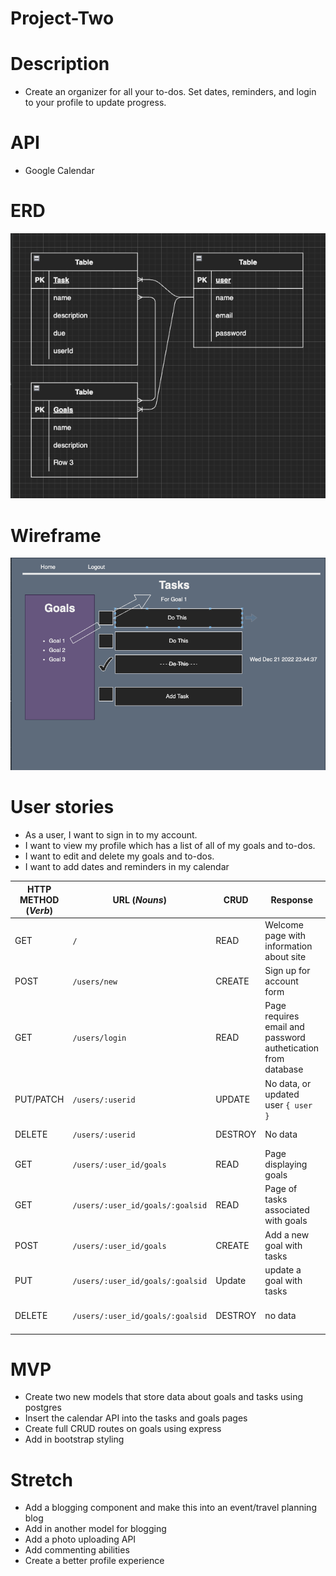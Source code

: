 # Project-Two

# Description
* Create an organizer for all your to-dos. Set dates, reminders, and login to your profile to update progress. 

# API
* Google Calendar

# ERD
![ERD](ERD.png)

# Wireframe
![Wireframe](Wireframe.png)

# User stories
* As a user, I want to sign in to my account. 
* I want to view my profile which has a list of all of my goals and to-dos.
* I want to edit and delete my goals and to-dos.
* I want to add dates and reminders in my calendar

| HTTP METHOD (_Verb_) | URL (_Nouns_)     | CRUD    | Response                             | Notes                                                                                                                    |
| -------------------- | ----------------- | ------- | ------------------------------------ | ------------------------------------------------------------------------------------------------------------------------ |
| GET                  | `/`          | READ    | Welcome page with information about site  |                                                                                       |
| POST                  | `/users/new` | CREATE   | Sign up for account form              | requires email and password                                             |
| GET                | `/users/login`          | READ |  Page requires email and password authetication from database      | redirect to where to find data (GET `/users/:user_id`) or just the new user data |
| PUT/PATCH            | `/users/:userid` | UPDATE  | No data, or updated user `{ user }`  |  redirect to where to find data (GET `/users/:userid`) or just the new user data |
| DELETE               | `/users/:userid` | DESTROY | No data                              | can send  redirect to homepage (GET `/`)                               |
| GET             | `/users/:user_id/goals` | READ | Page displaying goals      |                               |
| GET              | `/users/:user_id/goals/:goalsid` | READ| Page of tasks associated with goals  |                              |
| POST           | `/users/:user_id/goals` | CREATE| Add a new goal with tasks  |    redirect to `/users/:user_id/goals/:goalsid`      
| PUT        | `/users/:user_id/goals/:goalsid` | Update| update a goal with tasks  |    redirect to `/users/:user_id/goals/:goalsid` and show updated information
| DELETE       | `/users/:user_id/goals/:goalsid` | DESTROY | no data |    redirect to `/users/:user_id/goals' and show updated information

# MVP
* Create two new models that store data about goals and tasks using postgres
* Insert the calendar API into the tasks and goals pages
* Create full CRUD routes on goals using express
* Add in bootstrap styling

# Stretch
* Add a blogging component and make this into an event/travel planning blog
* Add in another model for blogging
* Add a photo uploading API 
* Add commenting abilities
* Create a better profile experience

